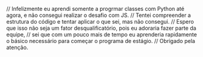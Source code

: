 // Infelizmente eu  aprendi somente a progrmar classes com Python até agora, e não consegui realizar o desafio com JS. 
// Tentei compreender a estrutura do código e tentar aplicar o que sei, mas não consegui.
// Espero que isso não seja um fator desqualificatório, pois eu adoraria fazer parte da equipe, 
// sei que com um pouco mais de tempo eu aprenderia rapidamente o básico necessário para começar o programa de estágio.
// Obrigado pela atenção.
